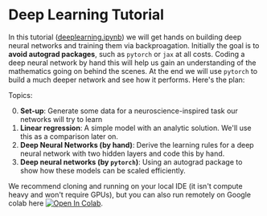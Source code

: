 # Deep Learning Tutorial 

In this tutorial ([deeplearning.ipynb](deeplearning.ipynb)) we will get hands on building deep neural networks and training them via backproagation. Initially the goal is to **avoid autograd packages**, such as `pytorch` or `jax` at all costs. Coding a deep neural network by hand this will help us gain an understanding of the mathematics going on behind the scenes. At the end we will use `pytorch` to build a much deeper network and see how it performs. Here's the plan: 

Topics: 

0. **Set-up**: Generate some data for a neuroscience-inspired task our networks will try to learn
1. **Linear regression**: A simple model with an analytic solution. We'll use this as a comparison later on. 
2. **Deep Neural Networks (by hand)**: Derive the learning rules for a deep neural network with two hidden layers and code this by hand.
3. **Deep neural networks (by `pytorch`)**: Using an autograd package to show how these models can be scaled efficiently.

We recommend cloning and running on your local IDE (it isn't compute heavy and won't require GPUs), but you can also run remotely on Google colab here [![Open In Colab](https://colab.research.google.com/assets/colab-badge.svg)](https://colab.research.google.com/github/TomGeorge1234/DeepLearningTutorial/blob/main/deeplearning.ipynb).
